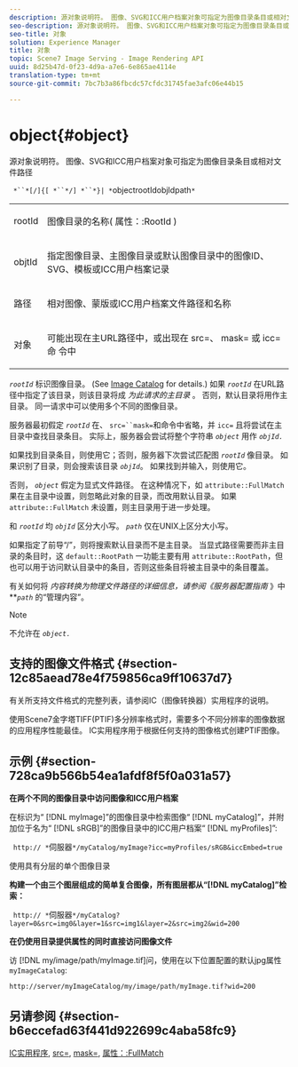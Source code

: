 ```yaml
---
description: 源对象说明符。 图像、SVG和ICC用户档案对象可指定为图像目录条目或相对文件路径
seo-description: 源对象说明符。 图像、SVG和ICC用户档案对象可指定为图像目录条目或相对文件路径
seo-title: 对象
solution: Experience Manager
title: 对象
topic: Scene7 Image Serving - Image Rendering API
uuid: 8d25b47d-0f23-4d9a-a7e6-6e865ae4114e
translation-type: tm+mt
source-git-commit: 7bc7b3a86fbcdc57cfdc31745fae3afc06e44b15

---
```



# object{#object}

源对象说明符。 图像、SVG和ICC用户档案对象可指定为图像目录条目或相对文件路径

` *``*[/]{[ *``*/] *``*}| *`objectrootIdobjIdpath`*`

<table id="simpletable_A8B9B4D508B94BE5B7F6112F0A5F8270"> 
 <tr class="strow"> 
  <td class="stentry"> <p> <span class="codeph"> <span class="varname"> rootId </span></span> </p> </td> 
  <td class="stentry"> <p>图像目录的名称( <span class="codeph"> 属性：:RootId </span>) </p> </td> 
 </tr> 
 <tr class="strow"> 
  <td class="stentry"> <p> <span class="codeph"> <span class="varname"> objtId </span></span> </p> </td> 
  <td class="stentry"> <p>指定图像目录、主图像目录或默认图像目录中的图像ID、SVG、模板或ICC用户档案记录 </p> </td> 
 </tr> 
 <tr class="strow"> 
  <td class="stentry"> <p> <span class="codeph"> <span class="varname"> 路径 </span></span> </p> </td> 
  <td class="stentry"> <p>相对图像、蒙版或ICC用户档案文件路径和名称 </p> </td> 
 </tr> 
 <tr class="strow"> 
  <td class="stentry"> <p> <span class="codeph"> <span class="varname"> 对象 </span></span> </p> </td> 
  <td class="stentry"> <p>可能出现在主URL路径中，或出现在 <span class="codeph"> src=、 </span><span class="codeph"> mask= </span>或 <span class="codeph"> icc=命 </span> 令中 </p> </td> 
 </tr> 
</table>

*`rootId`* 标识图像目录。 (See [Image Catalog](../../../../../is-api/image-catalog/image-serving-api-ref/c-image-catalog-reference/c-overview/c-overview.md#concept-9ce2b6a133de45f783e95cabc5810ac3) for details.) 如果 *`rootId`* 在URL路径中指定了该目录，则该目录将成 *为此请求的主目录* 。 否则，默认目录将用作主目录。 同一请求中可以使用多个不同的图像目录。

服务器最初假定 *`rootId`* 在、 `src=``mask=`和命令中省略，并 `icc=` 且将尝试在主目录中查找目录条目。 实际上，服务器会尝试将整个字符串 *`object`* 用作 *`objId.`*

如果找到目录条目，则使用它；否则，服务器下次尝试匹配图 *`rootId`* 像目录。 如果识别了目录，则会搜索该目录 *`objId`*。 如果找到并输入，则使用它。

否则， *`object`* 假定为显式文件路径。 在这种情况下，如 `attribute::FullMatch` 果在主目录中设置，则忽略此对象的目录，而改用默认目录。 如果 `attribute::FullMatch` 未设置，则主目录用于进一步处理。

和 *`rootId`* 均 *`objId`* 区分大小写。 *`path`* 仅在UNIX上区分大小写。

如果指定了前导“/”，则将搜索默认目录而不是主目录。 当显式路径需要而非主目录的条目时，这 `default::RootPath` 一功能主要有用 `attribute::RootPath`，但也可以用于访问默认目录中的条目，否则这些条目将被主目录中的条目覆盖。

有关如何将 *内容转换为物理文件路径的详细信息，请参阅《服务器配置指南* 》中 ***`path`* 的“管理内容”。

>[!NOTE]
>
>不允许在 *`object.`*

## 支持的图像文件格式 {#section-12c85aead78e4f759856ca9ff10637d7}

有关所支持文件格式的完整列表，请参阅IC（图像转换器）实用程序的说明。

使用Scene7金字塔TIFF(PTIF)多分辨率格式时，需要多个不同分辨率的图像数据的应用程序性能最佳。 IC实用程序用于根据任何支持的图像格式创建PTIF图像。

## 示例 {#section-728ca9b566b54ea1afdf8f5f0a031a57}

**在两个不同的图像目录中访问图像和ICC用户档案**

在标识为“ [!DNL myImage]”的图像目录中检索图像“ [!DNL myCatalog]”，并附加位于名为“ [!DNL sRGB]”的图像目录中的ICC用户档案“ [!DNL myProfiles]”:

` http:// *`伺服器`*/myCatalog/myImage?icc=myProfiles/sRGB&iccEmbed=true`

使用具有分层的单个图像目录

**构建一个由三个图层组成的简单复合图像，所有图层都从“[!DNL myCatalog]”检索：**

` http:// *`伺服器`*/myCatalog?layer=0&src=img0&layer=1&src=img1&layer=2&src=img2&wid=200`

**在仍使用目录提供属性的同时直接访问图像文件**

访 [!DNL my/image/path/myImage.tif]问，使用在以下位置配置的默认jpg属性 `myImageCatalog`:

`http://server/myImageCatalog/my/image/path/myImage.tif?wid=200`

## 另请参阅 {#section-b6eccefad63f441d922699c4aba58fc9}

[IC实用程序](../../../../../is-api/is-utils/utilities/r-ic.md#reference-de9f43c63a8f48f1a755ff1760af8b7b), [src=](../../../../../is-api/http-ref/image-serving-api-ref/c-http-protocol-reference/c-command-reference/r-src.md#reference-f6506637778c4c69bf106a7924a91ab1), [mask=](../../../../../is-api/http-ref/image-serving-api-ref/c-http-protocol-reference/c-command-reference/r-mask.md#reference-922254e027404fb890b850e2723ee06e), [属性：:FullMatch](../../../../../is-api/image-catalog/image-serving-api-ref/c-image-catalog-reference/c-attributes-reference/r-fullmatch.md#reference-c3a72f31672a48b386943d6781cf50d7)
